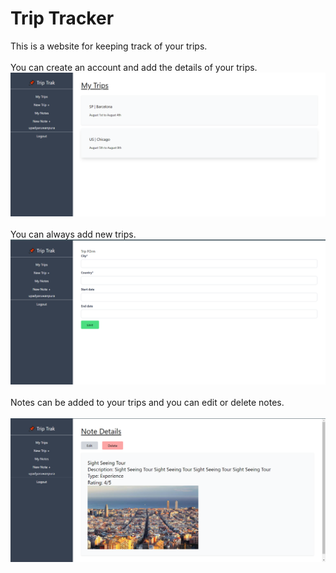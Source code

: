# Trip Tracker
This is a website for keeping track of your trips.<br><br>
You can create an account and add the details of your trips.
<img src="image1.png"><br><br>
You can always add new trips.
<img src="image2.png"><br><br>
Notes can be added to your trips and you can edit or delete notes.<br><br>
<img src="image3.png">
